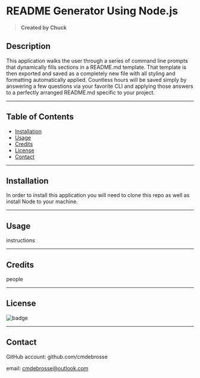 <h1>README Generator Using Node.js</h1>

> **Created by Chuck**

## Description
This application walks the user through a series of command line prompts that dynamically fills sections in a README.md template. That template is then exported and saved as a completely new file with all styling and formatting automatically applied. Countless hours will be saved simply by answering a few questions via your favorite CLI and applying those answers to a perfectly arranged README.md specific to your project.

---

  ## Table of Contents
  - [Installation](#installation)
  - [Usage](#usage)
  - [Credits](#credits)
  - [License](#license)
  - [Contact](#contact)

  ---

  ## Installation
  In order to install this application you will need to clone this repo as well as install Node to your machine.

  ---

  ## Usage
  instructions

  ---

  ## Credits
  people

  ---

  ## License
  ![badge](https://img.shields.io/badge/GPLv2-license-blue)
  
  ---

  ## Contact
  GitHub account: github.com/cmdebrosse

  email: cmdebrosse@outlook.com
